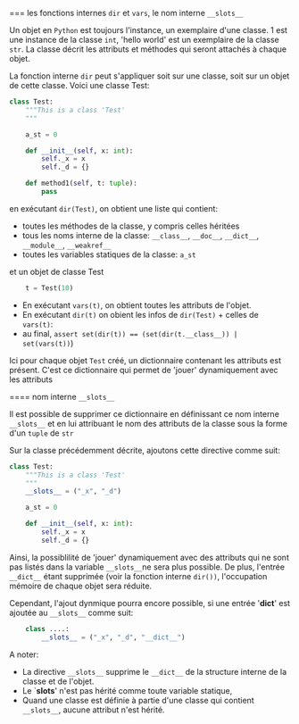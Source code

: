 === les fonctions internes `dir` et `vars`, le nom interne `__slots__`


Un objet en `Python` est toujours l'instance, un exemplaire d'une classe. 1 est une instance de la classe `int`, 'hello world' est un exemplaire de la classe `str`.
La classe décrit les attributs et méthodes qui seront attachés à chaque objet.

La fonction interne `dir` peut s'appliquer soit sur une classe, soit sur un objet de cette classe. Voici une classe Test:

```python
class Test:
	"""This is a class 'Test'
	"""

	a_st = 0

	def __init__(self, x: int):
		self._x = x
		self._d = {}

	def method1(self, t: tuple):
		pass
```

en exécutant `dir(Test)`, on obtient une liste qui contient:
* toutes les méthodes de la classe, y compris celles héritées
* tous les noms interne de la classe: `__class__`, `__doc__`, `__dict__`, `__module__`, `__weakref__`
* toutes les variables statiques de la classe: `a_st` 

et un objet de classe Test
```py
	t = Test(10)
```

+ En exécutant `vars(t)`, on obtient toutes les attributs de l'objet. 
+ En exécutant `dir(t)` on obient les infos de `dir(Test)` + celles de `vars(t)`:
+ au final, `assert set(dir(t)) == (set(dir(t.__class__)) | set(vars(t))`)

Ici pour chaque objet `Test` créé, un dictionnaire contenant les attributs est présent. C'est ce dictionnaire qui permet de 'jouer' dynamiquement avec les attributs

==== nom interne `__slots__`

Il est possible de supprimer ce dictionnaire en définissant ce nom interne `__slots__` et en lui attribuant le nom des attributs de la classe sous la forme d'un `tuple` de `str`

Sur la classe précédemment décrite, ajoutons cette directive comme suit:

```python
class Test:
	"""This is a class 'Test'
	"""
	__slots__ = ("_x", "_d")

	a_st = 0

	def __init__(self, x: int):
		self._x = x
		self._d = {}

```

Ainsi, la possiblilité de 'jouer' dynamiquement avec des attributs qui ne sont pas listés dans la variable `__slots__`ne sera plus possible. 
De plus, l'entrée `__dict__` étant supprimée (voir la fonction interne `dir())`, l'occupation mémoire de chaque objet sera réduite.

Cependant, l'ajout dynmique pourra encore possible, si une entrée '__dict__' est ajoutée au `__slots__` comme suit: 
```python
	class ....:
		__slots__ = ("_x", "_d", "__dict__")
```

A noter:

* La directive `__slots__` supprime le `__dict__` de la structure interne de la classe et de l'objet.
* Le `__slots__' n'est pas hérité comme toute variable statique,
* Quand une classe est définie à partie d'une classe qui contient `__slots__`, aucune attribut n'est hérité.